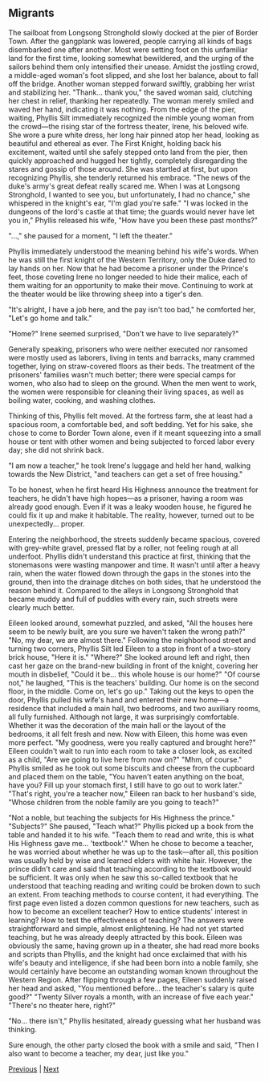 ## Migrants
The sailboat from Longsong Stronghold slowly docked at the pier of Border Town.
After the gangplank was lowered, people carrying all kinds of bags disembarked one after another. Most were setting foot on this unfamiliar land for the first time, looking somewhat bewildered, and the urging of the sailors behind them only intensified their unease.
Amidst the jostling crowd, a middle-aged woman's foot slipped, and she lost her balance, about to fall off the bridge. Another woman stepped forward swiftly, grabbing her wrist and stabilizing her.
"Thank... thank you," the saved woman said, clutching her chest in relief, thanking her repeatedly.
The woman merely smiled and waved her hand, indicating it was nothing.
From the edge of the pier, waiting, Phyllis Silt immediately recognized the nimble young woman from the crowd—the rising star of the fortress theater, Irene, his beloved wife. She wore a pure white dress, her long hair pinned atop her head, looking as beautiful and ethereal as ever.
The First Knight, holding back his excitement, waited until she safely stepped onto land from the pier, then quickly approached and hugged her tightly, completely disregarding the stares and gossip of those around. She was startled at first, but upon recognizing Phyllis, she tenderly returned his embrace.
"The news of the duke's army's great defeat really scared me. When I was at Longsong Stronghold, I wanted to see you, but unfortunately, I had no chance," she whispered in the knight's ear, "I'm glad you're safe."
"I was locked in the dungeons of the lord's castle at that time; the guards would never have let you in," Phyllis released his wife, "How have you been these past months?"

"...," she paused for a moment, "I left the theater."

Phyllis immediately understood the meaning behind his wife's words. When he was still the first knight of the Western Territory, only the Duke dared to lay hands on her. Now that he had become a prisoner under the Prince's feet, those coveting Irene no longer needed to hide their malice, each of them waiting for an opportunity to make their move. Continuing to work at the theater would be like throwing sheep into a tiger's den.

"It's alright, I have a job here, and the pay isn't too bad," he comforted her, "Let's go home and talk."

"Home?" Irene seemed surprised, "Don't we have to live separately?"

Generally speaking, prisoners who were neither executed nor ransomed were mostly used as laborers, living in tents and barracks, many crammed together, lying on straw-covered floors as their beds. The treatment of the prisoners' families wasn't much better; there were special camps for women, who also had to sleep on the ground. When the men went to work, the women were responsible for cleaning their living spaces, as well as boiling water, cooking, and washing clothes.

Thinking of this, Phyllis felt moved. At the fortress farm, she at least had a spacious room, a comfortable bed, and soft bedding. Yet for his sake, she chose to come to Border Town alone, even if it meant squeezing into a small house or tent with other women and being subjected to forced labor every day; she did not shrink back.

"I am now a teacher," he took Irene's luggage and held her hand, walking towards the New District, "and teachers can get a set of free housing."

To be honest, when he first heard His Highness announce the treatment for teachers, he didn't have high hopes—as a prisoner, having a room was already good enough. Even if it was a leaky wooden house, he figured he could fix it up and make it habitable. The reality, however, turned out to be unexpectedly... proper.

Entering the neighborhood, the streets suddenly became spacious, covered with grey-white gravel, pressed flat by a roller, not feeling rough at all underfoot. Phyllis didn't understand this practice at first, thinking that the stonemasons were wasting manpower and time. It wasn't until after a heavy rain, when the water flowed down through the gaps in the stones into the ground, then into the drainage ditches on both sides, that he understood the reason behind it. Compared to the alleys in Longsong Stronghold that became muddy and full of puddles with every rain, such streets were clearly much better.

Eileen looked around, somewhat puzzled, and asked, "All the houses here seem to be newly built, are you sure we haven't taken the wrong path?"
"No, my dear, we are almost there."
Following the neighborhood street and turning two corners, Phyllis Silt led Eileen to a stop in front of a two-story brick house, "Here it is."
"Where?" She looked around left and right, then cast her gaze on the brand-new building in front of the knight, covering her mouth in disbelief, "Could it be... this whole house is our home?"
"Of course not," he laughed, "This is the teachers' building. Our home is on the second floor, in the middle. Come on, let's go up."
Taking out the keys to open the door, Phyllis pulled his wife's hand and entered their new home—a residence that included a main hall, two bedrooms, and two auxiliary rooms, all fully furnished. Although not large, it was surprisingly comfortable. Whether it was the decoration of the main hall or the layout of the bedrooms, it all felt fresh and new. Now with Eileen, this home was even more perfect.
"My goodness, were you really captured and brought here?" Eileen couldn't wait to run into each room to take a closer look, as excited as a child, "Are we going to live here from now on?"
"Mhm, of course." Phyllis smiled as he took out some biscuits and cheese from the cupboard and placed them on the table, "You haven't eaten anything on the boat, have you? Fill up your stomach first, I still have to go out to work later."
"That's right, you're a teacher now," Eileen ran back to her husband's side, "Whose children from the noble family are you going to teach?"

"Not a noble, but teaching the subjects for His Highness the prince."
"Subjects?" She paused, "Teach what?"
Phyllis picked up a book from the table and handed it to his wife. "Teach them to read and write, this is what His Highness gave me... 'textbook'."
When he chose to become a teacher, he was worried about whether he was up to the task—after all, this position was usually held by wise and learned elders with white hair. However, the prince didn't care and said that teaching according to the textbook would be sufficient. It was only when he saw this so-called textbook that he understood that teaching reading and writing could be broken down to such an extent.
From teaching methods to course content, it had everything. The first page even listed a dozen common questions for new teachers, such as how to become an excellent teacher? How to entice students' interest in learning? How to test the effectiveness of teaching? The answers were straightforward and simple, almost enlightening. He had not yet started teaching, but he was already deeply attracted by this book.
Eileen was obviously the same, having grown up in a theater, she had read more books and scripts than Phyllis, and the knight had once exclaimed that with his wife's beauty and intelligence, if she had been born into a noble family, she would certainly have become an outstanding woman known throughout the Western Region.
After flipping through a few pages, Eileen suddenly raised her head and asked, "You mentioned before... the teacher's salary is quite good?"
"Twenty Silver royals a month, with an increase of five each year."
"There's no theater here, right?"

"No... there isn't," Phyllis hesitated, already guessing what her husband was thinking.

Sure enough, the other party closed the book with a smile and said, "Then I also want to become a teacher, my dear, just like you."



[Previous](CH0142.md) | [Next](CH0144.md)
